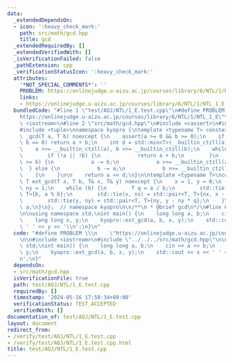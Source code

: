 ```yaml
---
data:
  _extendedDependsOn:
  - icon: ':heavy_check_mark:'
    path: src/math/gcd.hpp
    title: gcd
  _extendedRequiredBy: []
  _extendedVerifiedWith: []
  _isVerificationFailed: false
  _pathExtension: cpp
  _verificationStatusIcon: ':heavy_check_mark:'
  attributes:
    '*NOT_SPECIAL_COMMENTS*': ''
    PROBLEM: https://onlinejudge.u-aizu.ac.jp/courses/library/6/NTL/1/NTL_1_E
    links:
    - https://onlinejudge.u-aizu.ac.jp/courses/library/6/NTL/1/NTL_1_E
  bundledCode: "#line 1 \"test/AOJ/NTL/1_E.test.cpp\"\n#define PROBLEM \\\n    \"\
    https://onlinejudge.u-aizu.ac.jp/courses/library/6/NTL/1/NTL_1_E\"\n\n#include\
    \ <iostream>\n#line 2 \"src/math/gcd.hpp\"\n#include <cassert>\n#include <cmath>\n\
    #include <tuple>\nnamespace kyopro {\ntemplate <typename T> constexpr inline T\
    \ _gcd(T a, T b) noexcept {\n    assert(a >= 0 && b >= 0);\n    if (a == 0 ||\
    \ b == 0) return a + b;\n    int d = std::min<T>(__builtin_ctzll(a), __builtin_ctzll(b));\n\
    \    a >>= __builtin_ctzll(a), b >>= __builtin_ctzll(b);\n    while (a != b) {\n\
    \        if (!a || !b) {\n            return a + b;\n        }\n        if (a\
    \ >= b) {\n            a -= b;\n            a >>= __builtin_ctzll(a);\n      \
    \  } else {\n            b -= a;\n            b >>= __builtin_ctzll(b);\n    \
    \    }\n    }\n\n    return a << d;\n}\n\ntemplate <typename T>\nconstexpr inline\
    \ T ext_gcd(T a, T b, T& x, T& y) noexcept {\n    x = 1, y = 0;\n    T nx = 0,\
    \ ny = 1;\n    while (b) {\n        T q = a / b;\n        std::tie(a, b) = std::pair<T,\
    \ T>{b, a % b};\n        std::tie(x, nx) = std::pair<T, T>{nx, x - nx * q};\n\
    \        std::tie(y, ny) = std::pair<T, T>{ny, y - ny * q};\n    }\n    return\
    \ a;\n}\n};  // namespace kyopro\n\n/**\n * @brief gcd\n*/\n#line 6 \"test/AOJ/NTL/1_E.test.cpp\"\
    \n\nusing namespace std;\nint main() {\n    long long a, b;\n    cin >> a >> b;\n\
    \    long long x, y;\n    kyopro::ext_gcd(a, b, x, y);\n    std::cout << x <<\
    \ ' ' << y << '\\n';\n}\n"
  code: "#define PROBLEM \\\n    \"https://onlinejudge.u-aizu.ac.jp/courses/library/6/NTL/1/NTL_1_E\"\
    \n\n#include <iostream>\n#include \"../../../src/math/gcd.hpp\"\n\nusing namespace\
    \ std;\nint main() {\n    long long a, b;\n    cin >> a >> b;\n    long long x,\
    \ y;\n    kyopro::ext_gcd(a, b, x, y);\n    std::cout << x << ' ' << y << '\\\
    n';\n}"
  dependsOn:
  - src/math/gcd.hpp
  isVerificationFile: true
  path: test/AOJ/NTL/1_E.test.cpp
  requiredBy: []
  timestamp: '2024-05-16 17:50:34+09:00'
  verificationStatus: TEST_ACCEPTED
  verifiedWith: []
documentation_of: test/AOJ/NTL/1_E.test.cpp
layout: document
redirect_from:
- /verify/test/AOJ/NTL/1_E.test.cpp
- /verify/test/AOJ/NTL/1_E.test.cpp.html
title: test/AOJ/NTL/1_E.test.cpp
---
```

